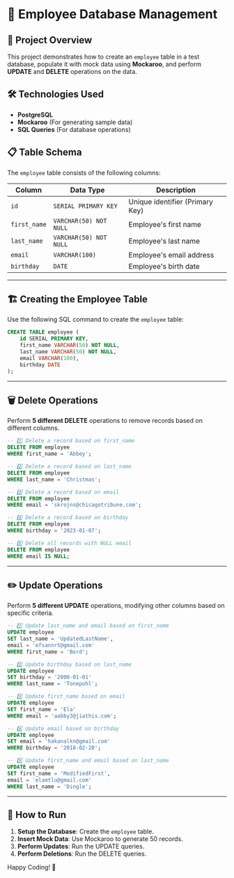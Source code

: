 # 🏢 Employee Database Management

## 📌 Project Overview
This project demonstrates how to create an `employee` table in a test database, populate it with mock data using **Mockaroo**, and perform **UPDATE** and **DELETE** operations on the data.

## 🛠 Technologies Used
- **PostgreSQL**
- **Mockaroo** (For generating sample data)
- **SQL Queries** (For database operations)

## 📋 Table Schema
The `employee` table consists of the following columns:

| Column   | Data Type       | Description             |
|----------|----------------|-------------------------|
| `id`     | `SERIAL PRIMARY KEY` | Unique identifier (Primary Key) |
| `first_name` | `VARCHAR(50) NOT NULL` | Employee's first name |
| `last_name`  | `VARCHAR(50) NOT NULL` | Employee's last name |
| `email`  | `VARCHAR(100)`  | Employee's email address |
| `birthday` | `DATE`        | Employee's birth date  |

---

## 🏗️ Creating the Employee Table
Use the following SQL command to create the `employee` table:
```sql
CREATE TABLE employee (
    id SERIAL PRIMARY KEY,
    first_name VARCHAR(50) NOT NULL,
    last_name VARCHAR(50) NOT NULL,
    email VARCHAR(100),
    birthday DATE
);
```

---

## 🗑️ Delete Operations
Perform **5 different DELETE** operations to remove records based on different columns.

```sql
-- 1️⃣ Delete a record based on first_name
DELETE FROM employee 
WHERE first_name = 'Abbey';

-- 2️⃣ Delete a record based on last_name
DELETE FROM employee 
WHERE last_name = 'Christmas';

-- 3️⃣ Delete a record based on email
DELETE FROM employee 
WHERE email = 'skrojns@chicagotribune.com';

-- 4️⃣ Delete a record based on birthday
DELETE FROM employee 
WHERE birthday = '2023-01-07';

-- 5️⃣ Delete all records with NULL email
DELETE FROM employee 
WHERE email IS NULL;
```

---

## ✏️ Update Operations
Perform **5 different UPDATE** operations, modifying other columns based on specific criteria.

```sql
-- 1️⃣ Update last_name and email based on first_name
UPDATE employee 
SET last_name = 'UpdatedLastName',
email = 'efsannrt@gmail.com' 
WHERE first_name = 'Bord';

-- 2️⃣ Update birthday based on last_name
UPDATE employee 
SET birthday = '2000-01-01' 
WHERE last_name = 'Tonepohl';

-- 3️⃣ Update first_name based on email
UPDATE employee 
SET first_name = 'Ela' 
WHERE email = 'aabby3@jiathis.com';

-- 4️⃣ Update email based on birthday
UPDATE employee 
SET email = 'hakanalkn@gmail.com' 
WHERE birthday = '2018-02-20';

-- 5️⃣ Update first_name and email based on last_name
UPDATE employee 
SET first_name = 'ModifiedFirst', 
email = 'elamtlu@gmail.com' 
WHERE last_name = 'Dingle';
```

---

## 🚀 How to Run
1. **Setup the Database**: Create the `employee` table.
2. **Insert Mock Data**: Use Mockaroo to generate 50 records.
3. **Perform Updates**: Run the UPDATE queries.
4. **Perform Deletions**: Run the DELETE queries.

Happy Coding! 🎉

